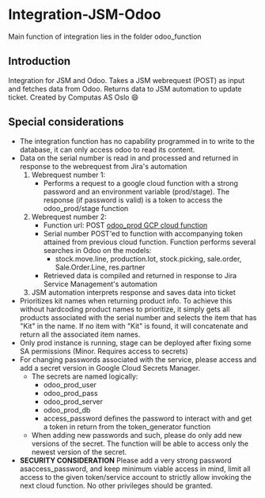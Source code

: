 # Integration-JSM-Odoo
Main function of integration lies in the folder odoo_function

## Introduction
Integration for JSM and Odoo. Takes a JSM webrequest (POST) as input and fetches data from Odoo. Returns data to JSM automation to update ticket.
Created by Computas AS Oslo :smile:

## Special considerations
- The integration function has no capability programmed in to write to the database, it can only access odoo to read its content.
- Data on the serial number is read in and processed and returned in response to the webrequest from Jira's automation
   1. Webrequest number 1:
      - Performs a request to a google cloud function with a strong password and an environment variable (prod/stage). The response (if password is valid) is a token to access the odoo_prod/stage function
   2. Webrequest number 2:
      - Function url: POST [odoo_prod GCP cloud function](https://europe-west1-integration-jsm-odoo.cloudfunctions.net/odoo_prod)
      - Serial number POST'ed to function with accompanying token attained from previous cloud function. Function performs several searches in Odoo on the models:
        - stock.move.line, production.lot, stock.picking, sale.order, Sale.Order.Line, res.partner
      - Retrieved data is compiled and returned in response to Jira Service Management's automation
   3. JSM automation interprets response and saves data into ticket
- Prioritizes kit names when returning product info. To achieve this without hardcoding product names to prioritize, it simply gets all products associated with the serial number and selects the item that has "Kit" in the name. If no item with "Kit" is found, it will concatenate and return all the associated item names.
- Only prod instance is running, stage can be deployed after fixing some SA permissions (Minor. Requires access to secrets)
- For changing passwords associated with the service, please access and add a secret version in Google Cloud Secrets Manager.
   - The secrets are named logically:
     - odoo_prod_user
     - odoo_prod_pass
     - odoo_prod_server
     - odoo_prod_db
     - access_password defines the password to interact with and get a token in return from the token_generator function
   - When adding new passwords and such, please do only add new versions of the secret. The function will be able to access only the newest version of the secret.
 - **SECURITY CONSIDERATION** Please add a very strong password asaccess_password, and keep minimum viable access in mind, limit all access to the given token/service account to strictly allow invoking the next cloud function. No other privileges should be granted.